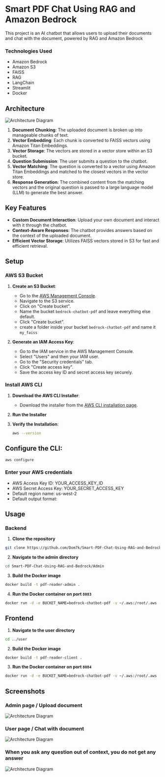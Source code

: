 # Smart PDF Chat Using RAG and Amazon Bedrock

This project is an AI chatbot that allows users to upload their documents and chat with the document, powered by RAG and Amazon Bedrock

### **Technologies Used**
- Amazon Bedrock
- Amazon S3
- FAISS
- RAG
- LangChain
- Streamlit
- Docker

## Architecture

![Architecture Diagram](https://github.com/Dom7k/Smart-PDF-Chat-Using-RAG-and-Bedrock/blob/main/images/Architecture%20diagram.gif)

1. **Document Chunking**: The uploaded document is broken up into manageable chunks of text.
2. **Vector Embedding**: Each chunk is converted to FAISS vectors using Amazon Titan Embeddings.
3. **Vector Storage**: The vectors are stored in a vector store within an S3 bucket.
4. **Question Submission**: The user submits a question to the chatbot.
5. **Vector Matching**: The question is converted to a vector using Amazon Titan Embeddings and matched to the closest vectors in the vector store.
6. **Response Generation**: The combined content from the matching vectors and the original question is passed to a large language model (LLM) to generate the best answer.

## Key Features

- **Custom Document Interaction**: Upload your own document and interact with it through the chatbot.
- **Context-Aware Responses**: The chatbot provides answers based on the context of the uploaded document.
- **Efficient Vector Storage**: Utilizes FAISS vectors stored in S3 for fast and efficient retrieval.

## Setup

### AWS S3 Bucket

1. **Create an S3 Bucket**:
   - Go to the [AWS Management Console](https://aws.amazon.com/console/).
   - Navigate to the S3 service.
   - Click on "Create bucket".
   - Name the bucket `bedrock-chatbot-pdf` and leave everything else default.
   - Click "Create bucket".
   - create a folder inside your bucket `bedrock-chatbot-pdf` and name it `my_faiss`

2. **Generate an IAM Access Key**:
   - Go to the IAM service in the AWS Management Console.
   - Select "Users" and then your IAM user.
   - Go to the "Security credentials" tab.
   - Click "Create access key".
   - Save the access key ID and secret access key securely.

### Install AWS CLI

1. **Download the AWS CLI Installer**:
   - Download the installer from the [AWS CLI installation page](https://aws.amazon.com/cli/).

2. **Run the Installer**

3. **Verify the Installation**:
   ```bash
   aws --version


## Configure the CLI:
 ```bash
aws configure
 ```

### **Enter your AWS credentials**

- AWS Access Key ID: YOUR_ACCESS_KEY_ID
- AWS Secret Access Key: YOUR_SECRET_ACCESS_KEY
- Default region name: us-west-2
- Default output format: 


## Usage
### Backend
1. **Clone the repository**
```bash
git clone https://github.com/Dom7k/Smart-PDF-Chat-Using-RAG-and-Bedrock.git
```

2. **Navigate to the admin directory**
```bash
cd Smart-PDF-Chat-Using-RAG-and-Bedrock/Admin
````

3. **Build the Docker image**
```bash
docker build -t pdf-reader-admin .
````

4. **Run the Docker container on port `8083`**
```bash
docker run -d -e BUCKET_NAME=bedrock-chatbot-pdf -v ~/.aws:/root/.aws -p 8083:8083 -it pdf-reader-admin
````

## Frontend
1. **Navigate to the user directory**
```bash
cd ../user
```

2. **Build the Docker image**
```bash
docker build -t pdf-reader-client .
````

3. **Run the Docker container on port `8084`**
```bash
docker run -d -e BUCKET_NAME=bedrock-chatbot-pdf -v ~/.aws:/root/.aws -p 8084:8084 -it pdf-reader-client
```

## Screenshots

### Admin page / Upload document
![Architecture Diagram](https://github.com/Dom7k/Smart-PDF-Chat-Using-RAG-and-Bedrock/blob/main/images/upload.png)

### User page / Chat with document
![Architecture Diagram](https://github.com/Dom7k/Smart-PDF-Chat-Using-RAG-and-Bedrock/blob/main/images/chat.png)

### When you ask any question out of context, you do not get any answer
![Architecture Diagram](https://github.com/Dom7k/Smart-PDF-Chat-Using-RAG-and-Bedrock/blob/main/images/chat2.png)
